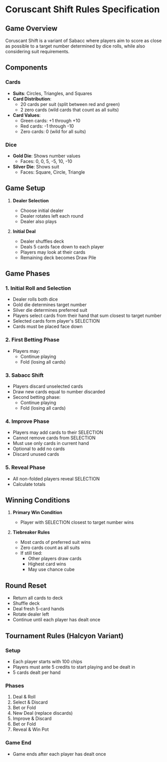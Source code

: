 # Coruscant Shift Rules Specification

## Game Overview

Coruscant Shift is a variant of Sabacc where players aim to score as close as possible to a target number determined by dice rolls, while also considering suit requirements.

## Components

### Cards

- **Suits**: Circles, Triangles, and Squares
- **Card Distribution**:
  - 20 cards per suit (split between red and green)
  - 2 zero cards (wild cards that count as all suits)
- **Card Values**:
  - Green cards: +1 through +10
  - Red cards: -1 through -10
  - Zero cards: 0 (wild for all suits)

### Dice

- **Gold Die**: Shows number values
  - Faces: 0, 0, 5, -5, 10, -10
- **Silver Die**: Shows suit
  - Faces: Square, Circle, Triangle

## Game Setup

1. **Dealer Selection**

   - Choose initial dealer
   - Dealer rotates left each round
   - Dealer also plays

2. **Initial Deal**
   - Dealer shuffles deck
   - Deals 5 cards face down to each player
   - Players may look at their cards
   - Remaining deck becomes Draw Pile

## Game Phases

### 1. Initial Roll and Selection

- Dealer rolls both dice
- Gold die determines target number
- Silver die determines preferred suit
- Players select cards from their hand that sum closest to target number
- Selected cards form player's SELECTION
- Cards must be placed face down

### 2. First Betting Phase

- Players may:
  - Continue playing
  - Fold (losing all cards)

### 3. Sabacc Shift

- Players discard unselected cards
- Draw new cards equal to number discarded
- Second betting phase:
  - Continue playing
  - Fold (losing all cards)

### 4. Improve Phase

- Players may add cards to their SELECTION
- Cannot remove cards from SELECTION
- Must use only cards in current hand
- Optional to add no cards
- Discard unused cards

### 5. Reveal Phase

- All non-folded players reveal SELECTION
- Calculate totals

## Winning Conditions

1. **Primary Win Condition**

   - Player with SELECTION closest to target number wins

2. **Tiebreaker Rules**
   - Most cards of preferred suit wins
   - Zero cards count as all suits
   - If still tied:
     - Other players draw cards
     - Highest card wins
     - May use chance cube

## Round Reset

- Return all cards to deck
- Shuffle deck
- Deal fresh 5-card hands
- Rotate dealer left
- Continue until each player has dealt once

## Tournament Rules (Halcyon Variant)

### Setup

- Each player starts with 100 chips
- Players must ante 5 credits to start playing and be dealt in
- 5 cards dealt per hand

### Phases

1. Deal & Roll
2. Select & Discard
3. Bet or Fold
4. New Deal (replace discards)
5. Improve & Discard
6. Bet or Fold
7. Reveal & Win Pot

### Game End

- Game ends after each player has dealt once
